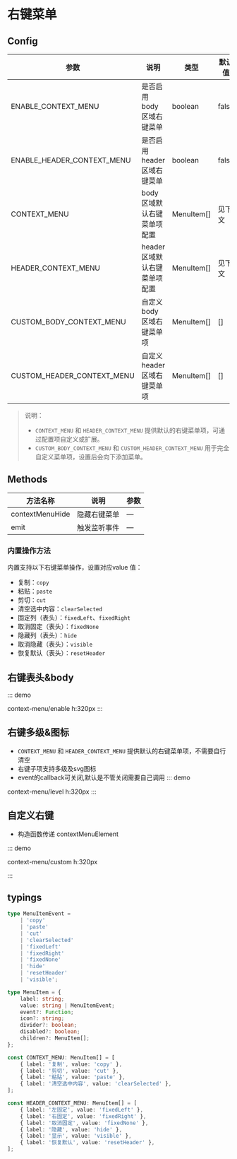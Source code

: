 # 右键菜单

## Config

| 参数                       | 说明                          | 类型       | 默认值 |
| -------------------------- | ----------------------------- | ---------- | ------ |
| ENABLE_CONTEXT_MENU        | 是否启用 body 区域右键菜单    | boolean    | false  |
| ENABLE_HEADER_CONTEXT_MENU | 是否启用 header 区域右键菜单  | boolean    | false  |
| CONTEXT_MENU               | body 区域默认右键菜单项配置   | MenuItem[] | 见下文 |
| HEADER_CONTEXT_MENU        | header 区域默认右键菜单项配置 | MenuItem[] | 见下文 |
| CUSTOM_BODY_CONTEXT_MENU   | 自定义 body 区域右键菜单项    | MenuItem[] | []     |
| CUSTOM_HEADER_CONTEXT_MENU | 自定义 header 区域右键菜单项  | MenuItem[] | []     |

> 说明：  
> - `CONTEXT_MENU` 和 `HEADER_CONTEXT_MENU` 提供默认的右键菜单项，可通过配置项自定义或扩展。  
> - `CUSTOM_BODY_CONTEXT_MENU` 和 `CUSTOM_HEADER_CONTEXT_MENU` 用于完全自定义菜单项，设置后会向下添加菜单。

## Methods

| 方法名称        | 说明         | 参数 |
| --------------- | ------------ | ---- |
| contextMenuHide | 隐藏右键菜单 | —    |
| emit            | 触发监听事件 | —    |

### 内置操作方法

内置支持以下右键菜单操作，设置对应value 值：

-   复制：`copy`
-   粘贴：`paste`
-   剪切：`cut`
-   清空选中内容：`clearSelected`
-   固定列（表头）：`fixedLeft`、`fixedRight`
-   取消固定（表头）：`fixedNone`
-   隐藏列（表头）：`hide`
-   取消隐藏（表头）：`visible`
-   恢复默认（表头）：`resetHeader`

## 右键表头&body


::: demo

context-menu/enable 
h:320px
:::

## 右键多级&图标

-  `CONTEXT_MENU` 和 `HEADER_CONTEXT_MENU` 提供默认的右键菜单项，不需要自行清空
-  右键子项支持多级及svg图标
-  event的callback可关闭,默认是不管关闭需要自己调用
::: demo

context-menu/level 
h:320px
:::

## 自定义右键

-   构造函数传递 contextMenuElement

::: demo

context-menu/custom
h:320px 

:::

## typings

```  ts
type MenuItemEvent =
    | 'copy'
    | 'paste'
    | 'cut'
    | 'clearSelected'
    | 'fixedLeft'
    | 'fixedRight'
    | 'fixedNone'
    | 'hide'
    | 'resetHeader'
    | 'visible';

type MenuItem = {
    label: string;
    value: string | MenuItemEvent;
    event?: Function;
    icon?: string;
    divider?: boolean;
    disabled?: boolean;
    children?: MenuItem[];
};

const CONTEXT_MENU: MenuItem[] = [
    { label: '复制', value: 'copy' },
    { label: '剪切', value: 'cut' },
    { label: '粘贴', value: 'paste' },
    { label: '清空选中内容', value: 'clearSelected' },
];

const HEADER_CONTEXT_MENU: MenuItem[] = [
    { label: '左固定', value: 'fixedLeft' },
    { label: '右固定', value: 'fixedRight' },
    { label: '取消固定', value: 'fixedNone' },
    { label: '隐藏', value: 'hide' },
    { label: '显示', value: 'visible' },
    { label: '恢复默认', value: 'resetHeader' },
];

```
